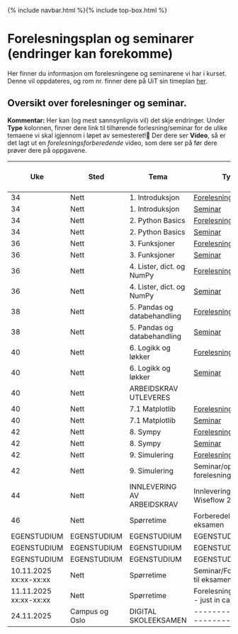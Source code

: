 {% include navbar.html %}{% include top-box.html %}
# Forelesningsplan og seminarer (endringer kan forekomme)
Her finner du informasjon om forelesningene og seminarene vi har i kurset.
Denne vil oppdateres, og rom nr. finner dere på UiT sin timeplan [her](https://tp.educloud.no/uit/timeplan/timeplan.php?id%5B%5D=BED-1504%2C1&type=course&sem=25h&campus=&hide_old=0).


## Oversikt over forelesninger og seminar.
**Kommentar:** Her kan (og mest sannsynligvis vil) det skje endringer.
Under **Type** kolonnen, finner dere link til tilhørende forlesning/seminar for de ulike temaene vi skal igjennom i løpet av semesteret!📌 Der dere ser **Video**, så er det lagt ut en *forelesningsforberedende* video, som dere ser på før dere prøver dere på oppgavene.

| Uke            | Sted             | Tema               |Type                |Kap fra lærebok PyChrashC   | Løsningsforslag (LF)|
|----------------|------------------|--------------------|--------------------|----------------------------|---------------------|
| 34             |Nett  |1. Introduksjon |[Forelesning](notebooks/1_Introduksjon.ipynb)| Kap 1, 2 ||
| 34             |Nett  |1. Introduksjon |[Seminar](oppgaver/Seminar1-Introduksjon.ipynb)| Kap 1, 2  ||
| 34             |Nett  |2. Python Basics |[Forelesning](notebooks/2_Python_Basics.ipynb)/[Video](https://youtu.be/P7DCjp5QJCk)|Kap 2, 5 ||
| 34             |Nett  |2. Python Basics |[Seminar](oppgaver/Seminar2-PythonBasics.ipynb)| Kap 2, 5   ||
| 36             |Nett  |3. Funksjoner    |[Forelesning](notebooks/3_Funksjoner.ipynb)/[Video](https://youtu.be/u1FSeJdB3LU)| Kap 8 |[LF](notebooks/3_Funksjoner_LF.ipynb)|
| 36             |Nett  |3. Funksjoner    |[Seminar](oppgaver/Seminar3-Funksjoner.ipynb)| Kap 8 ||
| 36             |Nett |4. Lister, dict. og NumPy |[Forelesning](notebooks/4_Lister_oppslag_numpy.ipynb)/[Video](https://youtu.be/kgcOG7q2dq4)| Kap 3, 4, 6  | |
| 36             |Nett  |4. Lister, dict. og NumPy |[Seminar](oppgaver/Seminar4_Lister_Dict_Numpy.ipynb)| Kap 3, 4, 6  | |
| 38             |Nett  |5. Pandas og databehandling |[Forelesning](notebooks/5_Pandas_og_databehandling.ipynb)/[Video](https://youtu.be/kPINFf-sdaI)|   | |
| 38             |Nett  |5. Pandas og databehandling |[Seminar](https://github.com/uit-bed-1504-h25/uit-bed-1504-h25.github.io/blob/main/oppgaver/Seminar5_Pandas_og_databehandling.ipynb)|   | |
| 40             |Nett  |6. Logikk og løkker  |[Forelesning](notebooks/6_Logikk_løkker.ipynb)/[Video](https://youtu.be/YbAtgj7epfY)| Kap 5, 7  |[LF](notebooks/6_Logikk_loekker_LF.ipynb) |
| 40             |Nett  |6. Logikk og løkker  |[Seminar](oppgaver/Seminar6-Logikk_løkker.ipynb)| Kap 5, 7  | |
| 40             |Nett  |ARBEIDSKRAV UTLEVERES ||   | |
| 40             |Nett  |7.1 Matplotlib  |[Forelesning](notebooks/7_1_Matplotlib.ipynb)/[Video](https://youtu.be/ALb-Ie-pAx4)| Kap 15 | |
| 40             |Nett  |7.1 Matplotlib  |[Seminar](oppgaver/Seminar7.1_Matplotlib.ipynb)| Kap 15 | |
| 42             |Nett  |8. Sympy  |[Forelesning](notebooks/8_Sympy.ipynb)/[Video](https://youtu.be/XAUuQ5sVijE)|   | |
| 42             |Nett  |8. Sympy  |[Seminar](oppgaver/Seminar8_SymPy.ipynb)|   | |
| 42             |Nett  |9. Simulering  |[Forelesning](notebooks/9_Simulering.ipynb)/[Video](https://youtu.be/Vae0YXmOF8M)|   | |
| 42             |Nett  |9. Simulering  |Seminar/oppgaver fra forelesningsnotat|   ||
| 44             |Nett  |INNLEVERING AV ARBEIDSKRAV |Innlevering på Wiseflow 27.10 |   ||
| 46             |Nett  |Spørretime |Forberedelse til eksamen |   ||
|EGENSTUDIUM|EGENSTUDIUM|EGENSTUDIUM|EGENSTUDIUM|   ||
|EGENSTUDIUM|EGENSTUDIUM|EGENSTUDIUM|EGENSTUDIUM|   ||
|EGENSTUDIUM|EGENSTUDIUM|EGENSTUDIUM|EGENSTUDIUM|   ||
| 10.11.2025 xx:xx-xx:xx  |Nett  |Spørretime |Seminar/Forberedelse til eksamen |   ||
| 11.11.2025 xx:xx-xx:xx  |Nett  |Spørretime |Forelesning (reserve - just in case)|   ||
| 24.11.2025              |Campus og Oslo  | DIGITAL SKOLEEKSAMEN      |-----------------------------|   ||












